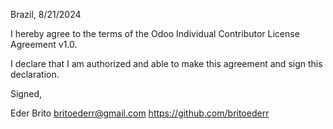 Brazil, 8/21/2024

I hereby agree to the terms of the Odoo Individual Contributor License
Agreement v1.0.

I declare that I am authorized and able to make this agreement and sign this
declaration.

Signed,

Eder Brito britoederr@gmail.com https://github.com/britoederr
